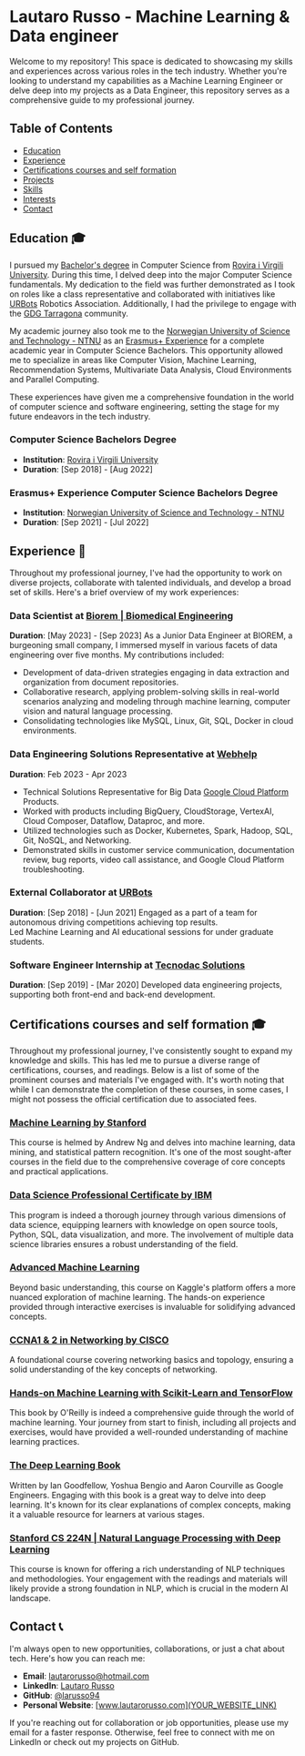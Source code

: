 # Lautaro Russo - Machine Learning & Data engineer

Welcome to my repository! This space is dedicated to showcasing my skills and experiences across various roles in the tech industry. Whether you're looking to understand my capabilities as a Machine Learning Engineer or delve deep into my projects as a Data Engineer, this repository serves as a comprehensive guide to my professional journey.

## Table of Contents

- [Education](Education.md)
- [Experience](Experience.md)
- [Certifications courses and self formation](Certifications.md)
- [Projects](Projects.md)
- [Skills](Skills.md)
- [Interests](Interests.md)
- [Contact](#Contact-)

## Education 🎓

I pursued my [Bachelor's degree](#computer-science-bachelor-degree) in Computer Science from [Rovira i Virgili University](https://www.urv.cat/). During this time, I delved deep into the major Computer Science fundamentals. My dedication to the field was further demonstrated as I took on roles like a class representative and collaborated with initiatives like [URBots](https://www.urbots.org/) Robotics Association. Additionally, I had the privilege to engage with the [GDG Tarragona](https://www.gdgtarragona.com/) community.

My academic journey also took me to the [Norwegian University of Science and Technology - NTNU](https://www.ntnu.edu/) as an [Erasmus+ Experience](#erasmus-experience-computer-science-bachelor-degree) for a complete academic year in Computer Science Bachelors. This opportunity allowed me to specialize in areas like Computer Vision, Machine Learning, Recommendation Systems, Multivariate Data Analysis, Cloud Environments and Parallel Computing.

These experiences have given me a comprehensive foundation in the world of computer science and software engineering, setting the stage for my future endeavors in the tech industry.
### Computer Science Bachelors Degree
- **Institution**: [Rovira i Virgili University](https://www.urv.cat/)
- **Duration**: [Sep 2018] - [Aug 2022]

### Erasmus+ Experience Computer Science Bachelors Degree
- **Institution**:  [Norwegian University of Science and Technology - NTNU](https://www.ntnu.edu/)
- **Duration**: [Sep 2021] - [Jul 2022]

## Experience 🌟 
Throughout my professional journey, I've had the opportunity to work on diverse projects, collaborate with talented individuals, and develop a broad set of skills. Here's a brief overview of my work experiences: 
### Data Scientist at [Biorem | Biomedical Engineering](https://biorem.cat/)
**Duration**: [May 2023] - [Sep 2023] 
As a Junior Data Engineer at BIOREM, a burgeoning small company, I immersed myself in various facets of data engineering over five months. My contributions included:  
  
- Development of data-driven strategies engaging in data extraction and organization from document repositories.  
- Collaborative research, applying problem-solving skills in real-world scenarios analyzing and modeling through machine learning, computer vision and natural language processing.  
- Consolidating technologies like MySQL, Linux, Git, SQL, Docker in cloud environments.

### Data Engineering Solutions Representative at [Webhelp](https://webhelp.com/)
**Duration**: Feb 2023 - Apr 2023
- Technical Solutions Representative for Big Data [Google Cloud Platform](https://cloud.google.com/) Products.
- Worked with products including BigQuery, CloudStorage, VertexAI, Cloud Composer, Dataflow, Dataproc, and more.
- Utilized technologies such as Docker, Kubernetes, Spark, Hadoop, SQL, Git, NoSQL, and Networking.
- Demonstrated skills in customer service communication, documentation review, bug reports, video call assistance, and Google Cloud Platform troubleshooting.

### External Collaborator at [URBots](https://www.urbots.org/) 
**Duration**: [Sep 2018] - [Jun 2021]
Engaged as a part of a team for autonomous driving competitions achieving top results.  
Led Machine Learning and AI educational sessions for under graduate students.
### Software Engineer Internship at [Tecnodac Solutions](https://www.technodac.com/es/technodac.html)
**Duration**: [Sep 2019] - [Mar 2020]
Developed data engineering projects, supporting both front-end and back-end development.


## Certifications courses and self formation 🎓

Throughout my professional journey, I've consistently sought to expand my knowledge and skills. This has led me to pursue a diverse range of certifications, courses, and readings. Below is a list of some of the prominent courses and materials I've engaged with. It's worth noting that while I can demonstrate the completion of these courses, in some cases, I might not possess the official certification due to associated fees.

### [Machine Learning by Stanford](https://www.coursera.org/learn/machine-learning)

This course is helmed by Andrew Ng and delves into machine learning, data mining, and statistical pattern recognition. It's one of the most sought-after courses in the field due to the comprehensive coverage of core concepts and practical applications.
  
### [Data Science Professional Certificate by IBM](https://www.coursera.org/professional-certificates/ibm-data-science)

This program is indeed a thorough journey through various dimensions of data science, equipping learners with knowledge on open source tools, Python, SQL, data visualization, and more. The involvement of multiple data science libraries ensures a robust understanding of the field.

### [Advanced Machine Learning](https://www.kaggle.com/learn/advanced-machine-learning)

Beyond basic understanding, this course on Kaggle's platform offers a more nuanced exploration of machine learning. The hands-on experience provided through interactive exercises is invaluable for solidifying advanced concepts.

### [CCNA1 & 2 in Networking by CISCO](https://www.cisco.com/c/en/us/training-events/training-certifications/certifications/associate/ccna.html)

A foundational course covering networking basics and topology, ensuring a solid understanding of the key concepts of networking.

### [Hands-on Machine Learning with Scikit-Learn and TensorFlow](https://www.oreilly.com/library/view/hands-on-machine-learning/9781492032632/) 

This book by O'Reilly is indeed a comprehensive guide through the world of machine learning. Your journey from start to finish, including all projects and exercises, would have provided a well-rounded understanding of machine learning practices.

### [The Deep Learning Book](http://www.deeplearningbook.org/)
Written by Ian Goodfellow, Yoshua Bengio and Aaron Courville as Google Engineers. Engaging with this book is a great way to delve into deep learning. It's known for its clear explanations of complex concepts, making it a valuable resource for learners at various stages.

### [Stanford CS 224N | Natural Language Processing with Deep Learning](http://web.stanford.edu/class/cs224n/)
This course is known for offering a rich understanding of NLP techniques and methodologies. Your engagement with the readings and materials will likely provide a strong foundation in NLP, which is crucial in the modern AI landscape.

## Contact 📞

I'm always open to new opportunities, collaborations, or just a chat about tech. Here's how you can reach me:

- **Email**: [lautarorusso@hotmail.com](mailto:lautarorusso@hotmail.com)
- **LinkedIn**: [Lautaro Russo](https://www.linkedin.com/in/lautaro-russo/)
- **GitHub**: [@larusso94](https://github.com/larusso94)
- **Personal Website**: [www.lautarorusso.com](YOUR_WEBSITE_LINK)

If you're reaching out for collaboration or job opportunities, please use my email for a faster response. Otherwise, feel free to connect with me on LinkedIn or check out my projects on GitHub.
